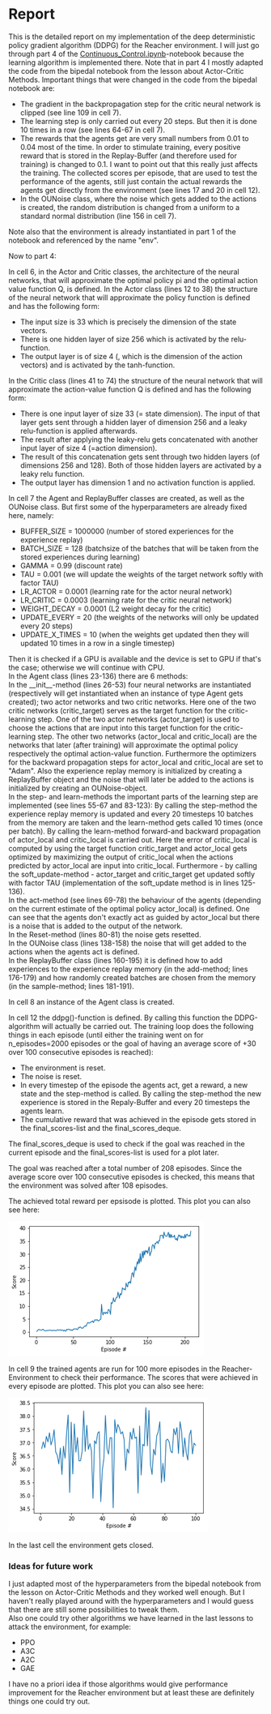 # Report

This is the detailed report on my implementation of the deep deterministic policy gradient algorithm (DDPG) for the Reacher environment. I will just go through part 4 of the [Continuous_Control.ipynb](Continuous_Control.ipynb)-notebook because the learning algorithm is implemented there. Note that in part 4 I mostly adapted the code from the bipedal notebook from the lesson about Actor-Critic Methods. Important things that were changed in the code from the bipedal notebook are:

* The gradient in the backpropagation step for the critic neural network is clipped (see line 109 in cell 7).
* The learning step is only carried out every 20 steps. But then it is done 10 times in a row (see lines 64-67 in cell 7).
* The rewards that the agents get are very small numbers from 0.01 to 0.04 most of the time. In order to stimulate training, every positive reward that is stored in the Replay-Buffer (and therefore used for training) is changed to 0.1. I want to point out that this really just affects the training. The collected scores per episode, that are used to test the performance of the agents, still just contain the actual rewards the agents get directly from the environment (see lines 17 and 20 in cell 12).
* In the OUNoise class, where the noise which gets added to the actions is created, the random distribution is changed from a uniform to a standard normal distribution (line 156 in cell 7).

Note also that the environment is already instantiated in part 1 of the notebook and referenced by the name "env".

Now to part 4:


In cell 6, in the Actor and Critic classes, the architecture of the neural networks, that will approximate the optimal policy pi and the optimal action value function Q, is defined. In the Actor class (lines 12 to 38) the structure of the neural network that will approximate the policy function is defined and has the following form:

* The input size is 33 which is precisely the dimension of the state vectors.
* There is one hidden layer of size 256 which is activated by the relu-function.
* The output layer is of size 4 (, which is the dimension of the action vectors) and is activated by the tanh-function.

In the Critic class (lines 41 to 74) the structure of the neural network that will approximate the action-value function Q is defined and has the following form:

* There is one input layer of size 33 (= state dimension). The input of that layer gets sent through a hidden layer of dimension 256 and a leaky relu-function is applied afterwards.
* The result after applying the leaky-relu gets concatenated with another input layer of size 4 (=action dimension).
* The result of this concatenation gets sent through two hidden layers (of dimensions 256 and 128). Both of those hidden layers are activated by a leaky relu function.
* The output layer has dimension 1 and no activation function is applied.



In cell 7 the Agent and ReplayBuffer classes are created, as well as the OUNoise class. But first some of the hyperparameters are already fixed here, namely:

* BUFFER_SIZE = 1000000   (number of stored experiences for the experience replay)
* BATCH_SIZE = 128        (batchsize of the batches that will be taken from the stored experiences during learning)
* GAMMA = 0.99            (discount rate)
* TAU = 0.001             (we will update the weights of the target network softly with factor TAU)
* LR_ACTOR = 0.0001       (learning rate for the actor neural network)
* LR_CRITIC = 0.0003      (learning rate for the critic neural network)
* WEIGHT_DECAY = 0.0001   (L2 weight decay for the critic)
* UPDATE_EVERY = 20       (the weights of the networks will only be updated every 20 steps)
* UPDATE_X_TIMES = 10     (when the weights get updated then they will updated 10 times in a row in a single timestep)

Then it is checked if a GPU is available and the device is set to GPU if that's the case; otherwise we will continue with CPU.  
In the Agent class (lines 23-136) there are 6 methods:  
In the \_\_init\_\_-method (lines 26-53) four neural networks are instantiated (respectively will get instantiated when an instance of type Agent gets created); two actor networks and two critic networks. Here one of the two critic networks (critic\_target) serves as the target function for the critic-learning step. One of the two actor networks (actor\_target) is used to choose the actions that are input into this target function for the critic-learning step. The other two networks (actor\_local and critic\_local) are the networks that later (after training) will approximate the optimal policy respectively the optimal action-value function. Furthermore the optimizers for the backward propagation steps for actor\_local and critic\_local are set to "Adam". Also the experience replay memory is initialized by creating a ReplayBuffer object and the noise that will later be added to the actions is initialized by creating an OUNoise-object.  
In the step- and learn-methods the important parts of the learning step are implemented (see lines 55-67 and 83-123): By calling the step-method the experience replay memory is updated and every 20 timesteps 10 batches from the memory are taken and the learn-method gets called 10 times (once per batch). By calling the learn-method forward-and backward propagation of actor\_local and critic\_local is carried out. Here the error of critic\_local is computed by using the target function critic\_target and actor\_local gets optimized by maximizing the output of critic\_local when the actions predicted by actor\_local are input into critic\_local. Furthermore - by calling the soft\_update-method - actor\_target and critic\_target get updated softly with factor TAU (implementation of the soft\_update method is in lines 125-136).  
In the act-method (see lines 69-78) the behaviour of the agents (depending on the current estimate of the optimal policy actor\_local) is defined. One can see that the agents don't exactly act as guided by actor\_local but there is a noise that is added to the output of the network.   
In the Reset-method (lines 80-81) the noise gets resetted.  
In the OUNoise class (lines 138-158) the noise that will get added to the actions when the agents act is defined.  
In the ReplayBuffer class (lines 160-195) it is defined how to add experiences to the experience replay memory (in the add-method; lines 176-179) and how randomly created batches are chosen from the memory (in the sample-method; lines 181-191).


In cell 8 an instance of the Agent class is created.


In cell 12 the ddpg()-function is defined. By calling this function the DDPG-algorithm will actually be carried out. The training loop does the following things in each episode (until either the training went on for n_episodes=2000 episodes or the goal of having an average score of +30 over 100 consecutive episodes is reached):
* The environment is reset.
* The noise is reset.
* In every timestep of the episode the agents act, get a reward, a new state and the step-method is called. By calling the step-method the new experience is stored in the Repaly-Buffer and every 20 timesteps the agents learn.
* The cumulative reward that was achieved in the episode gets stored in the final\_scores-list and the final\_scores\_deque.


The final\_scores\_deque is used to check if the goal was reached in the current episode and the final\_scores-list is used for a plot later.


The goal was reached after a total number of 208 episodes. Since the average score over 100 consecutive episodes is checked, this means that the environment was solved after 108 episodes.

The achieved total reward per epsisode is plotted. This plot you can also see here:

![image info](./Pictures/training_plot.png)

In cell 9 the trained agents are run for 100 more episodes in the Reacher-Environment to check their performance. The scores that were achieved in every episode are plotted. This plot you can also see here:

![image info](./Pictures/test_plot.png)

In the last cell the environment gets closed.

### Ideas for future work

I just adapted most of the hyperparameters from the bipedal notebook from the lesson on Actor-Critic Methods and they worked well enough. But I haven't really played around with the hyperparameters and I would guess that there are still some possibilities to tweak them.  
Also one could try other algorithms we have learned in the last lessons to attack the environment, for example:

* PPO
* A3C
* A2C
* GAE

I have no a priori idea if those algorithms would give performance improvement for the Reacher environment but at least these are definitely things one could try out.
